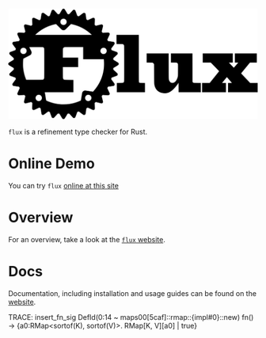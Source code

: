 <img
    src="assets/logo-wide.svg"
    alt="flux logo" class="flux-logo">

`flux` is a refinement type checker for Rust.

# Online Demo

You can try `flux` [online at this site](https://flux.programming.systems)

# Overview

For an overview, take a look at the [`flux` website](https://flux-rs.github.io).

# Docs

Documentation, including installation and usage guides can be found on the
[website](https://flux-rs.github.io/flux).


TRACE: insert_fn_sig DefId(0:14 ~ maps00[5caf]::rmap::{impl#0}::new) fn() -> {a0:RMap<sortof(K), sortof(V)>. RMap[K, V][a0] | true}